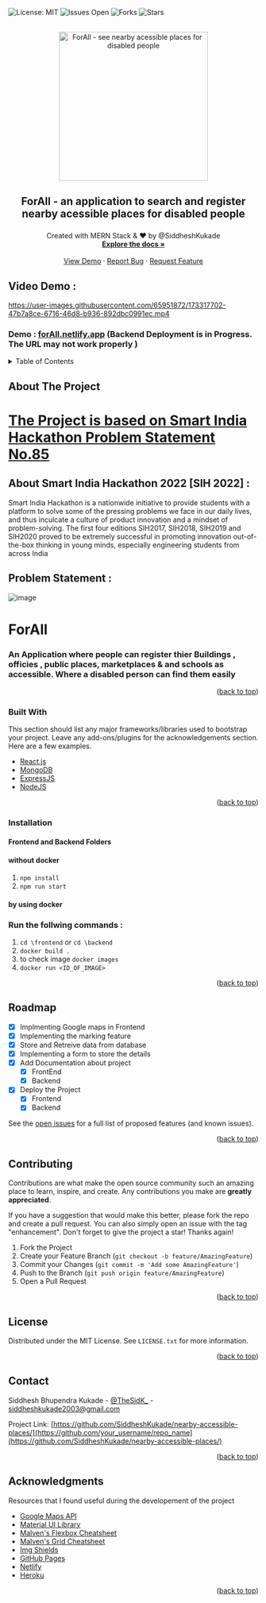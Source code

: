 <div id="top"></div>

![License: MIT](https://img.shields.io/badge/LICESNSE-MIT-blue?style=for-the-badge)
![Issues Open ](https://img.shields.io/github/issues/SiddheshKukade/nearby-accessible-places?style=for-the-badge)
![Forks ](https://img.shields.io/github/forks/SiddheshKukade/nearby-accessible-places?style=for-the-badge)
![Stars](https://img.shields.io/github/stars/SiddheshKukade/nearby-accessible-places?style=for-the-badge)
<!-- PROJECT LOGO -->
<br />
<div align="center">
  <a href="https://github.com/othneildrew/Best-README-Template">
    <img src="https://user-images.githubusercontent.com/65951872/173240227-06c90df6-f917-4993-990f-297d53baef14.png" alt="ForAll - see nearby acessible places for disabled people" height="300" width="300">
  </a>
 


  <h2 align="center">ForAll -  an application to search and register nearby acessible places for disabled people</h2>
  <h3 align="center"></h3>

  <p align="center">
    Created with MERN Stack & ❤️ by @SiddheshKukade
    <br />
    <a href="https://github.com/SiddheshKukade/nearby-accessible-places#readme"><strong>Explore the docs »</strong></a>
    <br />
    <br />
    <a href="https://github.com/othneildrew/Best-README-Template">View Demo</a>
    ·
    <a href="https://github.com/SiddheshKukade/nearby-accessible-places/issues/new?assignees=&labels=&template=bug_report.md&title=">Report Bug</a>
    ·
    <a href="https://github.com/SiddheshKukade/nearby-accessible-places/issues/new?assignees=&labels=&template=feature_request.md&title=">Request Feature</a>
  </p>
</div>

##  Video Demo :  


https://user-images.githubusercontent.com/65951872/173317702-47b7a8ce-6716-46d8-b936-892dbc0991ec.mp4


### Demo : [forAll.netlify.app](https://for-all.netlify.app/) (Backend Deployment is in Progress. The URL may not work properly )



<!-- TABLE OF CONTENTS -->
<details>
  <summary>Table of Contents</summary>
  <ol>
    <li>
      <a href="#about-the-project">About The Project</a>
      <ul>
        <li><a href="#built-with">Built With</a></li>
      </ul>
    </li>
    <li>
      <a href="#installation">Installation</a>
    </li>
  
    <li><a href="#roadmap">Roadmap</a></li>
    <li><a href="#contributing">Contributing</a></li>
    <li><a href="#license">License</a></li>
    <li><a href="#contact">Contact</a></li>
    <li><a href="#acknowledgments">Acknowledgments</a></li>
  </ol>
</details>



<!-- ABOUT THE PROJECT -->
## About The Project
# [The Project is based on Smart India Hackathon Problem Statement  No.85 ](https://sih.gov.in/sih2022PS)

## About Smart India Hackathon 2022 [SIH 2022] : 
Smart India Hackathon is a nationwide initiative to provide students with a platform to solve some of the pressing problems we face in our daily lives, and thus inculcate a culture of product innovation and a mindset of problem-solving. The first four editions SIH2017, SIH2018, SIH2019 and SIH2020 proved to be extremely successful in promoting innovation out-of-the-box thinking in young minds, especially engineering students from across India 

## Problem Statement :
![image](https://user-images.githubusercontent.com/65951872/173175282-721524eb-0b53-4ca2-870d-832609dd2928.png)

# ForAll
### An Application where people can register thier Buildings , officies , public places, marketplaces &amp; and schools as accessible. Where a disabled person can find them easily
 
 
 
<p align="right">(<a href="#top">back to top</a>)</p>



### Built With

This section should list any major frameworks/libraries used to bootstrap your project. Leave any add-ons/plugins for the acknowledgements section. Here are a few examples.
 
* [React.js](https://reactjs.org/)
* [MongoDB](https://mongodb.com/)
* [ExpressJS](http://expressjs.com/)
* [NodeJS](https://nodejs.org/) 

<p align="right">(<a href="#top">back to top</a>)</p>


### Installation

#### Frontend and Backend Folders

#### without docker

1.  `npm install`
2.  `npm run start `

#### by using docker
### Run the follwing commands : 
1. `cd \frontend` or `cd \backend`
2. `docker build . `
3. to check image `docker images`
4. `docker run <ID_OF_IMAGE>`

<p align="right">(<a href="#top">back to top</a>)</p>

 


<!-- ROADMAP -->
## Roadmap

- [x] Implmenting Google maps in Frontend
- [x] Implementing the marking feature
- [x] Store and Retreive data from database
- [x] Implementing a form to store the details 
- [X] Add Documentation about project 
    - [x] FrontEnd
    - [x] Backend
- [X] Deploy the Project 
    - [X] Frontend
    - [x] Backend

See the [open issues](https://github.com/SiddheshKukade/nearby-accessible-places/issues) for a full list of proposed features (and known issues).

<p align="right">(<a href="#top">back to top</a>)</p>



<!-- CONTRIBUTING -->
## Contributing

Contributions are what make the open source community such an amazing place to learn, inspire, and create. Any contributions you make are **greatly appreciated**.

If you have a suggestion that would make this better, please fork the repo and create a pull request. You can also simply open an issue with the tag "enhancement".
Don't forget to give the project a star! Thanks again!

1. Fork the Project
2. Create your Feature Branch (`git checkout -b feature/AmazingFeature`)
3. Commit your Changes (`git commit -m 'Add some AmazingFeature'`)
4. Push to the Branch (`git push origin feature/AmazingFeature`)
5. Open a Pull Request

<p align="right">(<a href="#top">back to top</a>)</p>



<!-- LICENSE -->
## License

Distributed under the MIT License. See `LICENSE.txt` for more information.

<p align="right">(<a href="#top">back to top</a>)</p>

<!-- CONTACT -->
## Contact

Siddhesh Bhupendra Kukade  - [@TheSidK_](https://twitter.com/TheSidK_) - siddheshkukade2003@gmail.com

Project Link: [https://github.com/SiddheshKukade/nearby-accessible-places/](https://github.com/your_username/repo_name](https://github.com/SiddheshKukade/nearby-accessible-places/)

<p align="right">(<a href="#top">back to top</a>)</p>

<!-- ACKNOWLEDGMENTS -->
## Acknowledgments
 Resources that I found useful during the developement of the project
* [Google Maps API ](https://developers.google.com/maps)
* [Material  UI Library](https://www.mui.com)
* [Malven's Flexbox Cheatsheet](https://flexbox.malven.co/)
* [Malven's Grid Cheatsheet](https://grid.malven.co/)
* [Img Shields](https://shields.io)
* [GitHub Pages](https://pages.github.com)
* [Netlify](https://www.netlify.com/)
* [Heroku ](https://www.heroku.com/)

<p align="right">(<a href="#top">back to top</a>)</p>
